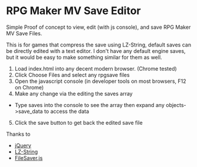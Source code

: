 # RPG Maker MV Save Editor
Simple Proof of concept to view, edit (with js console), and save RPG Maker MV Save Files.

This is for games that compress the save using LZ-String, default saves can be directly edited with a text editor. I don't have any default engine saves, but it would be easy to make something similar for them as well.

1. Load index.html into any decent modern browser. (Chrome tested)
2. Click Choose Files and select any rpgsave files
3. Open the javascript console (in developer tools on most browsers, F12 on Chrome)
4. Make any change via the editing the saves array
  * Type saves into the console to see the array then expand any objects->save_data to access the data
5. Click the save button to get back the edited save file

Thanks to
* [jQuery](https://jquery.com/)
* [LZ-String](https://github.com/pieroxy/lz-string)
* [FileSaver.js](https://github.com/eligrey/FileSaver.js/)
